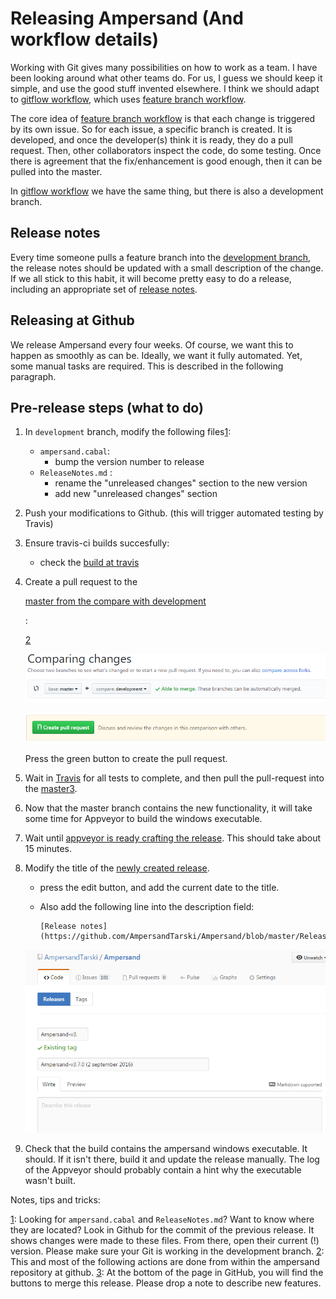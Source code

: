 # Releasing Ampersand \(And workflow details\)

Working with Git gives many possibilities on how to work as a team. I have been looking around what other teams do. For us, I guess we should keep it simple, and use the good stuff invented elsewhere. I think we should adapt to [gitflow workflow](https://www.atlassian.com/git/tutorials/comparing-workflows/gitflow-workflow), which uses [feature branch workflow](https://www.atlassian.com/git/tutorials/comparing-workflows/feature-branch-workflow).

The core idea of [feature branch workflow](https://www.atlassian.com/git/tutorials/comparing-workflows/feature-branch-workflow) is that each change is triggered by its own issue. So for each issue, a specific branch is created. It is developed, and once the developer\(s\) think it is ready, they do a pull request. Then, other collaborators inspect the code, do some testing. Once there is agreement that the fix/enhancement is good enough, then it can be pulled into the master.

In [gitflow workflow](https://www.atlassian.com/git/tutorials/comparing-workflows/gitflow-workflow) we have the same thing, but there is also a development branch.

## Release notes

Every time someone pulls a feature branch into the [development branch](https://github.com/AmpersandTarski/Ampersand/tree/development), the release notes should be updated with a small description of the change. If we all stick to this habit, it will become pretty easy to do a release, including an appropriate set of [release notes](https://github.com/AmpersandTarski/Ampersand/blob/development/ReleaseNotes.md).

## Releasing at Github

We release Ampersand every four weeks. Of course, we want this to happen as smoothly as can be. Ideally, we want it fully automated. Yet, some manual tasks are required. This is described in the following paragraph.

## Pre-release steps \(what to do\)

1. In `development` branch, modify the following files[1](releasing-ampersand-and-workflow-details.md#myfootnote1):
   * `ampersand.cabal`: 
     * bump the version number to release
   * `ReleaseNotes.md` : 
     * rename the "unreleased changes" section to the new version
     * add new "unreleased changes" section
2. Push your modifications to Github. \(this will trigger automated testing by Travis\)
3. Ensure travis-ci builds succesfully:
   * check the [build at travis](https://travis-ci.org/AmpersandTarski/Ampersand)
4. Create a pull request to the 

   [master from the compare with development](https://github.com/AmpersandTarski/Ampersand/compare/master...development)

   :

   [2](releasing-ampersand-and-workflow-details.md#myfootnote2)

   ![](../.gitbook/assets/comparing-master-and-development.PNG)

   ![](../.gitbook/assets/create-pull-request.PNG)

    Press the green button to create the pull request.

5. Wait in [Travis](https://travis-ci.org/AmpersandTarski/Ampersand) for all tests to complete, and then pull the pull-request into the [master](https://github.com/AmpersandTarski/Ampersand/)[3](releasing-ampersand-and-workflow-details.md#myfootnote3).
6. Now that the master branch contains the new functionality, it will take some time for Appveyor to build the windows executable.
7. Wait until [appveyor is ready crafting the release](https://ci.appveyor.com/project/hanjoosten/ampersand). This should take about 15 minutes.
8. Modify the title of the [newly created release](https://github.com/AmpersandTarski/Ampersand/releases/latest).

   * press the edit button, and add the current date to the title. 
   * Also add the following line into the description field: 

     ```text
     [Release notes](https://github.com/AmpersandTarski/Ampersand/blob/master/ReleaseNotes.md)
     ```



   ![](../.gitbook/assets/modify-release-title.PNG)

9. Check that the build contains the ampersand windows executable. It should. If it isn't there, build it and update the release manually. The log of the Appveyor should probably contain a hint why the executable wasn't built.

Notes, tips and tricks:

[1](releasing-ampersand-and-workflow-details.md): Looking for `ampersand.cabal` and `ReleaseNotes.md`? Want to know where they are located? Look in Github for the commit of the previous release. It shows changes were made to these files. From there, open their current \(!\) version. Please make sure your Git is working in the development branch.
[2](releasing-ampersand-and-workflow-details.md): This and most of the following actions are done from within the ampersand repository at github.
[3](releasing-ampersand-and-workflow-details.md): At the bottom of the page in GitHub, you will find the buttons to merge this release. Please drop a note to describe new features.

